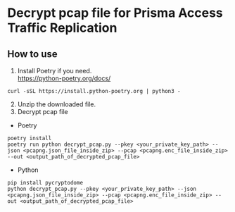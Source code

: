 # Decrypt pcap file for Prisma Access Traffic Replication

## How to use
1. Install Poetry if you need.  
https://python-poetry.org/docs/
```
curl -sSL https://install.python-poetry.org | python3 -
```
2. Unzip the downloaded file.
3. Decrypt pcap file  
- Poetry
```
poetry install
poetry run python decrypt_pcap.py --pkey <your_private_key_path> --json <pcapng.json_file_inside_zip> --pcap <pcapng.enc_file_inside_zip> --out <output_path_of_decrypted_pcap_file>
```
- Python
```
pip install pycryptodome
python decrypt_pcap.py --pkey <your_private_key_path> --json <pcapng.json_file_inside_zip> --pcap <pcapng.enc_file_inside_zip> --out <output_path_of_decrypted_pcap_file>
```